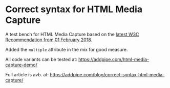# Correct syntax for HTML Media Capture
A test bench for HTML Media Capture based on the [latest W3C Recommendation from 01 February 2018](https://www.w3.org/TR/2018/REC-html-media-capture-20180201/).

Added the `multiple` attribute in the mix for good measure.

All code variants can be tested at:
https://addpipe.com/html-media-capture-demo/

Full article is avb. at:
https://addpipe.com/blog/correct-syntax-html-media-capture/

